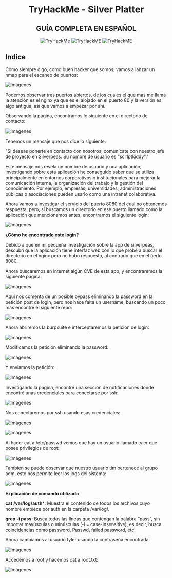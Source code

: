 <div align="center">
  
# TryHackMe - Silver Platter

</div>

<div align="center">
 
## GUÍA COMPLETA EN ESPAÑOL 


  [![TryHackMe](https://img.shields.io/badge/Platform-TryHackMe-success?style=for-the-badge)](#)
  [![TryHackME](https://img.shields.io/badge/Difficulty-Easy-blue?style=for-the-badge)](#)
  [![TryHackME](https://img.shields.io/badge/OS-Linux-orange?style=for-the-badge)](#)

</div>

## Indice

Como siempre digo, como buen hacker que somos, vamos a lanzar un nmap para el escaneo de puertos:

![Imágenes](Images/1.png)

Podemos observar tres puertos abiertos, de los cuales el que mas me llama la atención es el nginx ya que es el alojado en el puerto 80 y la versión es algo antigua, asi que vamos a empezar por ahí.

Observando la página, encontramos lo siguiente en el directorio de contacto:

![Imágenes](Images/2.png)

Tenemos un mensaje que nos dice lo siguiente: 

"Si deseas ponerte en contacto con nosotros, comunícate con nuestro jefe de proyecto en Silverpeas. Su nombre de usuario es "scr1ptkiddy"."

Este mensaje nos revela un nombre de usuario y una aplicación; investigando sobre esta aplicación he conseguido saber que se utiliza principalmente en entornos corporativos o institucionales para mejorar la comunicación interna, la organización del trabajo y la gestión del conocimiento.
Por ejemplo, empresas, universidades, administraciones públicas o asociaciones pueden usarlo como una intranet colaborativa.

Ahora vamos a investigar el servicio del puerto 8080 del cual no obtenemos respuesta, pero, si buscamos un directorio en ese puerto llamado como la aplicación que mencionamos antes, encontramos el siguiente login:

![Imágenes](Images/3.png)

**¿Cómo he encontrado este login?**

Debido a que en mi pequeña investigación sobre la app de silverpeas, descubrí que la aplicación tiene interfaz web con lo que probé a buscar el directorio en el nginx pero no hubo respuesta, al contrario que en el ùerto 8080.  

Ahora buscaremos en internet algún CVE de esta app, y encontraremos la siguiente página:  

![Imágenes](Images/4.png)

Aqui nos comenta de un posible bypass eliminando la password en la petición post de login, pero nos hace falta un username, buscando un poco más encontré el siguiente repo:  

![Imágenes](Images/5.png)  

Ahora abriremos la burpsuite e interceptaremos la petición de login:  

![Imágenes](Images/6.png)  

Modificamos la petición eliminando la password:

![Imágenes](Images/7.png)  

Y enviamos la petición:  

![Imágenes](Images/8.png)  

Investigando la página, encontré una sección de notificaciones donde encontré unas credenciales para conectarse por ssh:  

![Imágenes](Images/9.png)  

Nos conectaremos por ssh usando esas credenciales:  

![Imágenes](Images/10.png)  

![Imágenes](Images/11.png)  

Al hacer cat a /etc/passwd vemos que hay un usuario llamado tyler que posee privilegios de root:  

![Imágenes](Images/12.png)

También se puede observar que nuestro usuario tim pertenece al grupo adm, esto nos permite leer los logs del sistema:  

![Imágenes](Images/13.png)  

**Explicación de comando utilizado**

**cat /var/log/auth***: Muestra el contenido de todos los archivos cuyo nombre empiece por auth en la carpeta /var/log/.

**grep -i pass:** Busca todas las líneas que contengan la palabra “pass”, sin importar mayúsculas o minúsculas (-i = case-insensitive), es decir, busca coincidencias como password, Passwd, failed password, etc.

Ahora cambiamos al usuario tyler usando la contraseña encontrada:  

![Imágenes](Images/14.png)  

Accedemos a root y hacemos cat a root.txt:  

![Imágenes](Images/15.png)  







